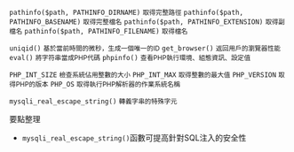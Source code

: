 `pathinfo($path, PATHINFO_DIRNAME)` <small>取得完整路徑</small>
`pathinfo($path, PATHINFO_BASENAME)` <small>取得完整檔名</small>
`pathinfo($path, PATHINFO_EXTENSION)` <small>取得副檔名</small>
`pathinfo($path, PATHINFO_FILENAME)` <small>取得檔名</small>

`uniqid()` <small>基於當前時間的微秒，生成一個唯一的ID</small>
`get_browser()` <small>返回用戶的瀏覽器性能</small>
`eval()` <small>將字符串當成PHP代碼</small>
`phpinfo()` <small>查看PHP執行環境、組態資訊、設定值</small>

`PHP_INT_SIZE` <small>檢查系統佔用整數的大小</small>
`PHP_INT_MAX` <small>取得整數的最大值</small>
`PHP_VERSION` <small>取得PHP的版本</small>
`PHP_OS` <small>取得執行PHP解析器的作業系統名稱</small>

`mysqli_real_escape_string()` <small>轉義字串的特殊字元</small>

要點整理
- `mysqli_real_escape_string()`函數可提高針對SQL注入的安全性